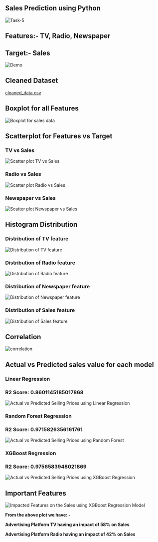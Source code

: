 ## **Sales Prediction using Python**

![Task-5](https://github.com/PrachiRanjan3/OIBSIP/blob/main/Task-5%20Sales%20Prediction%20using%20Python/Task-5.png)

## **Features:- TV,	Radio,	Newspaper**
## **Target:- Sales**

![Demo](https://github.com/PrachiRanjan3/OIBSIP/blob/main/Task-5%20Sales%20Prediction%20using%20Python/Demo.jpeg)

## **Cleaned Dataset**

[cleaned_data.csv](https://github.com/PrachiRanjan3/OIBSIP/blob/main/Task-5%20Sales%20Prediction%20using%20Python/cleaned_data.csv)

## **Boxplot for all Features**

![Boxplot for sales data](https://github.com/PrachiRanjan3/OIBSIP/blob/main/Task-5%20Sales%20Prediction%20using%20Python/Boxplot%20for%20sales%20data.png)

## **Scatterplot for Features vs Target** 

### **TV vs Sales**

![Scatter plot TV vs Sales](https://github.com/PrachiRanjan3/OIBSIP/blob/main/Task-5%20Sales%20Prediction%20using%20Python/Scatter%20plot%20TV%20vs%20Sales.png)

### **Radio vs Sales**

![Scatter plot Radio vs Sales](https://github.com/PrachiRanjan3/OIBSIP/blob/main/Task-5%20Sales%20Prediction%20using%20Python/Scatter%20plot%20Radio%20vs%20Sales.png)

### **Newspaper vs Sales**

![Scatter plot Newspaper vs Sales](https://github.com/PrachiRanjan3/OIBSIP/blob/main/Task-5%20Sales%20Prediction%20using%20Python/Scatter%20plot%20Newspaper%20vs%20Sales.png)

## **Histogram Distribution**

### **Distribution of TV feature**

![Distribution of TV feature](https://github.com/PrachiRanjan3/OIBSIP/blob/main/Task-5%20Sales%20Prediction%20using%20Python/Distribution%20of%20TV%20feature.png)

### **Distribution of Radio feature**

![Distribution of Radio feature](https://github.com/PrachiRanjan3/OIBSIP/blob/main/Task-5%20Sales%20Prediction%20using%20Python/Distribution%20of%20Radio%20feature.png)

### Distribution of Newspaper feature

![Distribution of Newspaper feature](https://github.com/PrachiRanjan3/OIBSIP/blob/main/Task-5%20Sales%20Prediction%20using%20Python/Distribution%20of%20Newspaper%20feature.png)

### **Distribution of Sales feature**

![Distribution of Sales feature](https://github.com/PrachiRanjan3/OIBSIP/blob/main/Task-5%20Sales%20Prediction%20using%20Python/Distribution%20of%20Sales%20feature.png)

## **Correlation**

![correlation](https://github.com/PrachiRanjan3/OIBSIP/blob/main/Task-5%20Sales%20Prediction%20using%20Python/correlation.png)

## **Actual vs Predicted sales value for each model**

### **Linear Regression**

### **R2 Score: 0.8601145185017868**

![Actual vs Predicted Selling Prices using Linear Regression](https://github.com/PrachiRanjan3/OIBSIP/blob/main/Task-5%20Sales%20Prediction%20using%20Python/Actual%20vs%20Predicted%20Selling%20Prices%20using%20Linear%20Regression.png)

### **Random Forest Regression**

### **R2 Score: 0.9715826356161761**

![Actual vs Predicted Selling Prices using Random Forest](https://github.com/PrachiRanjan3/OIBSIP/blob/main/Task-5%20Sales%20Prediction%20using%20Python/Actual%20vs%20Predicted%20Selling%20Prices%20using%20Random%20Forest.png)

### **XGBoost Regression**

### **R2 Score: 0.9756583948021869**

![Actual vs Predicted Selling Prices using XGBoost Regression](https://github.com/PrachiRanjan3/OIBSIP/blob/main/Task-5%20Sales%20Prediction%20using%20Python/Actual%20vs%20Predicted%20Selling%20Prices%20using%20XGBoost%20Regression.png)

## **Important Features**

![Impacted Features on the Sales using XGBoost Regression Model](https://github.com/PrachiRanjan3/OIBSIP/blob/main/Task-5%20Sales%20Prediction%20using%20Python/Impacted%20Features%20on%20the%20Sales%20using%20XGBoost%20Regression%20Model.png)


**From the above plot we have: -**

**Advertising Platform TV having an impact of 58% on Sales**

**Advertising Platform Radio having an impact of 42% on Sales**










